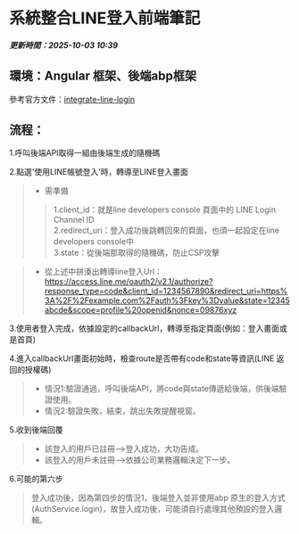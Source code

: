 **系統整合LINE登入前端筆記** 
===
##### 更新時間：2025-10-03 10:39

## 環境：Angular 框架、後端abp框架  
參考官方文件：[integrate-line-login](https://developers.line.biz/en/docs/line-login/integrate-line-login/)  

## 流程：  

1.呼叫後端API取得一組由後端生成的隨機碼

2.點選'使用LINE帳號登入'時，轉導至LINE登入畫面  
> * 需準備
>> 1.client_id：就是line developers console 頁面中的 LINE Login Channel ID  
>> 2.redirect_uri：登入成功後跳轉回來的頁面，也須一起設定在line developers console中  
>> 3.state：從後端那取得的隨機碼，防止CSP攻擊  

> * 從上述中拼湊出轉導line登入Url：https://access.line.me/oauth2/v2.1/authorize?response_type=code&client_id=1234567890&redirect_uri=https%3A%2F%2Fexample.com%2Fauth%3Fkey%3Dvalue&state=12345abcde&scope=profile%20openid&nonce=09876xyz  


3.使用者登入完成，依據設定的callbackUrl，轉導至指定頁面(例如：登入畫面或是首頁)  

4.進入callbackUrl畫面初始時，檢查route是否帶有code和state等資訊(LINE 返回的授權碼)  

> * 情況1:驗證通過，呼叫後端API，將code與state傳遞給後端，供後端驗證使用。  
> * 情況2:驗證失敗，結束，跳出失敗提醒視窗。

5.收到後端回覆

> * 該登入的用戶已註冊-->登入成功，大功告成。
> * 該登入的用戶未註冊-->依據公司業務邏輯決定下一步。

6.可能的第六步  

> 登入成功後，因為第四步的情況1，後端登入並非使用abp 原生的登入方式(AuthService.login)，故登入成功後，可能須自行處理其他預設的登入邏輯。  






